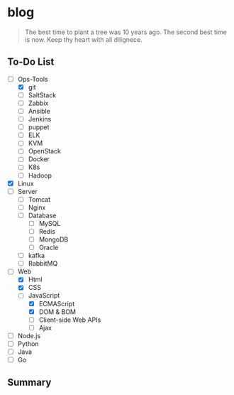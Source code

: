 # blog

> The best time to plant a tree was 10 years ago. The second best time is now. Keep thy heart with all dilignece.

## To-Do List

- [ ] Ops-Tools
  - [X] git
  - [ ] SaltStack
  - [ ] Zabbix
  - [ ] Ansible
  - [ ] Jenkins
  - [ ] puppet
  - [ ] ELK
  - [ ] KVM
  - [ ] OpenStack
  - [ ] Docker
  - [ ] K8s
  - [ ] Hadoop
- [X] Linux
- [ ] Server
  - [ ] Tomcat
  - [ ] Nginx
  - [ ] Database
    - [ ] MySQL
    - [ ] Redis
    - [ ] MongoDB
    - [ ] Oracle
  - [ ] kafka
  - [ ] RabbitMQ
- [ ] Web
  - [X] Html
  - [x] CSS
  - [ ] JavaScript  
    - [X] ECMAScript
    - [x] DOM & BOM
    - [ ] Client-side Web APIs
    - [ ] Ajax
- [ ] Node.js
- [ ] Python
- [ ] Java
- [ ] Go

## Summary
